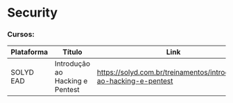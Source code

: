 # Security

### Cursos:

| Plataforma | Título | Link |
| ------ | ------ | ------ |
| SOLYD EAD | Introdução ao Hacking e Pentest  | https://solyd.com.br/treinamentos/introducao-ao-hacking-e-pentest |